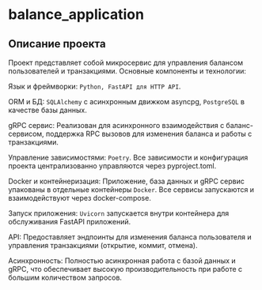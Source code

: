 ﻿# balance_application

## Описание проекта

Проект представляет собой микросервис для управления балансом пользователей и транзакциями. Основные компоненты и технологии:

Язык и фреймворки: `Python, FastAPI для HTTP API`.

ORM и БД: `SQLAlchemy` с асинхронным движком asyncpg, `PostgreSQL` в качестве базы данных.

gRPC сервис: Реализован для асинхронного взаимодействия с баланс-сервисом, поддержка RPC вызовов для изменения баланса и работы с транзакциями.

Управление зависимостями: `Poetry`. Все зависимости и конфигурация проекта централизованно управляются через pyproject.toml.

Docker и контейнеризация: Приложение, база данных и gRPC сервис упакованы в отдельные контейнеры `Docker`. Все сервисы запускаются и взаимодействуют через docker-compose.

Запуск приложения: `Uvicorn` запускается внутри контейнера для обслуживания FastAPI приложений.

API: Предоставляет эндпоинты для изменения баланса пользователя и управления транзакциями (открытие, коммит, отмена).

Асинхронность: Полностью асинхронная работа с базой данных и gRPC, что обеспечивает высокую производительность при работе с большим количеством запросов.
